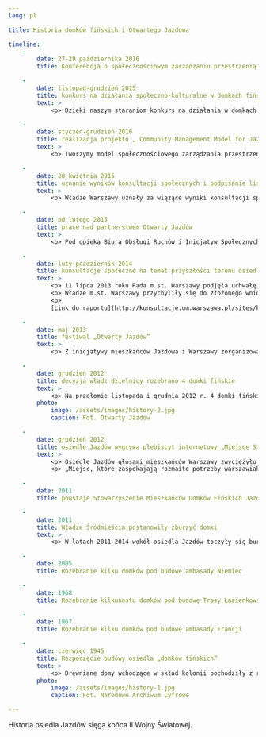 ```yaml
---
lang: pl

title: Historia domków fińskich i Otwartego Jazdowa

timeline:
    -
        date: 27-29 października 2016
        title: Konferencja o społecznościowym zarządzaniu przestrzenią miejską.

    -
        date: listopad-grudzień 2015
        title: konkurs na działania społeczno-kulturalne w domkach fińskich
        text: >
            <p> Dzięki naszym staraniom konkurs na działania w domkach fińskich przeprowadzono w partnerstwie strony społecznej i urzędów dzielnicy i miasta. Jako strona społeczna wystawiliśmy do jury sześć osób, które miały łącznie 5 głosów na 9. Zmodyfikowaliśmy formułę konkursu: organizacje, które aplikowały w konkursie, mogły spotkać się przed rozstrzygnięciem i ewentualnie połączyć siły, aby zwiększyć swoje szanse i lepiej wykorzystać możliwość, jakie daje domek. Obecnych gospodarzy domków znajdziesz na [Mapie osiedla](/#/mapa/).

    -
        date: styczeń-grudzień 2016
        title: realizacja projektu „ Community Management Model for Jazdów Settlement”
        text: >
            <p> Tworzymy model społecznościowego zarządzania przestrzenią Jazdowa. Projekt relizowany jest przy wsparciu European Cultural Foundation i Biura Obsługi Inicjatyw i Ruchów Społecznych. Więcej informacji znajdziesz w zakładce „Model”.

    -
        date: 28 kwietnia 2015
        title: uznanie wyników konsultacji społecznych i podpisanie listu intencyjnego
        text: >
            <p> Władze Warszawy uznały za wiążące wyniki konsultacji społecznych dotyczących Jazdowa, prowadzonych przez Stowarzyszenie Kulturotwórcze Miastodwa, i podpisały list intencyjny z Otwartym Jazdowem – Partnerstwem dla Osiedla Jazdów, w sprawie realizacji wyników konsultacji.

    -
        date: od lutego 2015
        title: prace nad partnerstwem Otwarty Jazdów
        text: >
            <p> Pod opieką Biura Obsługi Ruchów i Inicjatyw Społecznych jako członkowie wciąż nieformalnej grupy Otwarty Jazdów przystąpiliśmy do tworzenia partnerstwa lokalnego, które mogłoby tymczasowo zarządzać osiedlem we współpracy z urzędami dzielnicy i miasta. Więcej informacji o partnerstwie znajdziesz na stronie [Partnerstwo](/#/partnerstwo).

    -
        date: luty-październik 2014
        title: konsultacje społeczne na temat przyszłości terenu osiedla Jazdów
        text: >
            <p> 11 lipca 2013 roku Rada m.st. Warszawy podjęła uchwałę, w myśl której konsultacje społeczne mogą odbywać się na wniosek mieszkańców Warszawy podpisany przez co najmniej 1 000 osób. Już we wrześniu tego samego roku Stowarzyszenie Mieszkańców Domków Fińskich Jazdów wykorzystało tę możliwość, składając wniosek o  przeprowadzenie konsultacji w sprawie terenu Osiedla Jazdów, podpisany przez ponad 2 000 osób.
            <p> Władze m.st. Warszawy przychyliły się do złożonego wniosku i  przystąpiły do realizacji procesu konsultacji społecznych, których celem było wypracowanie społecznej koncepcji zagospodarowania terenu Osiedla Jazdów. Warsztaty konsultacyjne prowadziło Stowarzyszenie Kulturotwórcze Miastodwa.
            <p>
            [Link do raportu](http://konsultacje.um.warszawa.pl/sites/konsultacje.um.warszawa.pl/files/raport_konsultacje_osiedle_jazdow.pdf) (obowiązujące są wyniki „grupy wspólnej”)

    -
        date: maj 2013
        title: festiwal „Otwarty Jazdów”
        text: >
            <p> Z inicjatywy mieszkańców Jazdowa i Warszawy zorganizowany zostaje festiwal społeczno-kulturalny „Otwarty Jazdów”.

    -
        date: grudzień 2012
        title: decyzją władz dzielnicy rozebrano 4 domki fińskie
        text: >
            <p> Na przełomie listopada i grudnia 2012 r. 4 domki fińskie zostały zlikwidowane, sprzedane i wywiezione z Jazdowa.
        photo:
            image: /assets/images/history-2.jpg
            caption: Fot. Otwarty Jazdów

    -
        date: grudzień 2012
        title: osiedle Jazdów wygrywa plebiscyt internetowy „Miejsce Stołeczne – Społeczne”
        text: >
            <p> Osiedle Jazdów głosami mieszkańców Warszawy zwyciężyło w kategorii  „Miejsce z doświadczeniem” w ramach trzeciej edycji Stołeczne-Społeczne – plebiscytu organizowanego przez serwis [warszawa.ngo.pl](http://warszawa.ngo.pl), którego celem jest odkrycie i nagrodzenie miejsc aktywizujących i integrujących mieszkańców stolicy. Jak piszą organizatorzy konkursu:
            <p> „Miejsc, które zaspokajają rozmaite potrzeby warszawiaków oraz pozwalają im realizować własne aspiracje – obywatelskie, kulturalne, edukacyjne. W końcu miejsc, które decydują o tożsamości miasta.”

    -
        date: 2011
        title: powstaje Stowarzyszenie Mieszkańców Domków Fińskich Jazdów

    -
        date: 2011
        title: Władze Śródmieścia postanowiły zburzyć domki
        text: >
            <p> W latach 2011-2014 wokół osiedla Jazdów toczyły się burzliwe dyskusje, a wręcz obywatelska batalia, aby to miejsce nie zniknęło z mapy Warszawy. Władze dzielnicy Śródmieście postanowiły przeznaczyć ten atrakcyjny teren do zabudowy na cele komercyjne i użyteczności publicznej. Jednak mieszkańcy i aktywiści miejscy utworzyli inicjatywę o nazwie Otwarty Jazdów broniącą historycznego osiedla. W kolejnych miesiącach odbyło się szereg wydarzeń społecznych, kulturalnych, edukacyjnych i artystycznych, które pokazywały olbrzymi potencjał osiedla Jazdów.

    -
        date: 2005
        title: Rozebranie kilku domków pod budowę ambasady Niemiec

    -
        date: 1968
        title: Rozebranie kilkunastu domków pod budowę Trasy Łazienkowskiej

    -
        date: 1967
        title: Rozebranie kilku domków pod budowę ambasady Francji

    -
        date: czerwiec 1945
        title: Rozpoczęcie budowy osiedla „domków fińskich”
        text: >
            <p> Drewniane domy wchodzące w skład kolonii pochodziły z reparacji wojennych, jakie Finlandia była zmuszona świadczyć po II wojnie światowej na rzecz ZSRR. Oddane przez Związek Radziecki Polsce domki te wznoszono później w różnych częściach kraju, w tym w zburzonej Warszawie, gdzie palącym problemem był brak mieszkań. Osiedle Jazdów, składające się ze 100 takich domków, zostało zaplanowane jako rozwiązanie prowizoryczne na okres 5 lat. Przetrwało do dziś jako jedno z nielicznych tego typu, stanowiąc ciekawostkę warszawskiego Śródmieścia.
        photo:
            image: /assets/images/history-1.jpg
            caption: Fot. Narodowe Archiwum Cyfrowe

---
```

Historia osiedla Jazdów sięga końca II Wojny Światowej.
